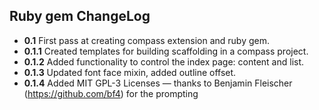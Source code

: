   ## Ruby gem ChangeLog 
* **0.1** First pass at creating compass extension and ruby gem.
* **0.1.1** Created templates for building scaffolding in a compass project.
* **0.1.2** Added functionality to control the index page: content and list. 
* **0.1.3** Updated font face mixin, added outline offset.
* **0.1.4** Added MIT GPL-3 Licenses — thanks to Benjamin Fleischer (https://github.com/bf4) for the prompting  
